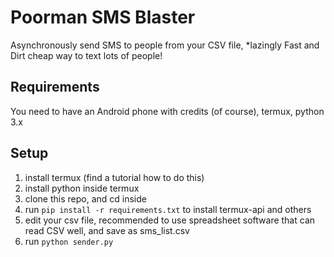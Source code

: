 # Poorman SMS Blaster
Asynchronously send SMS to people from your CSV file, *lazingly Fast and Dirt cheap way to text lots of people!

## Requirements
You need to have an Android phone with credits (of course), termux, python 3.x 

## Setup
1. install termux (find a tutorial how to do this)
2. install python inside termux
3. clone this repo, and cd inside
4. run `pip install -r requirements.txt` to install termux-api and others
5. edit your csv file, recommended to use spreadsheet software that can read CSV well, and save as sms_list.csv
6. run `python sender.py` 
